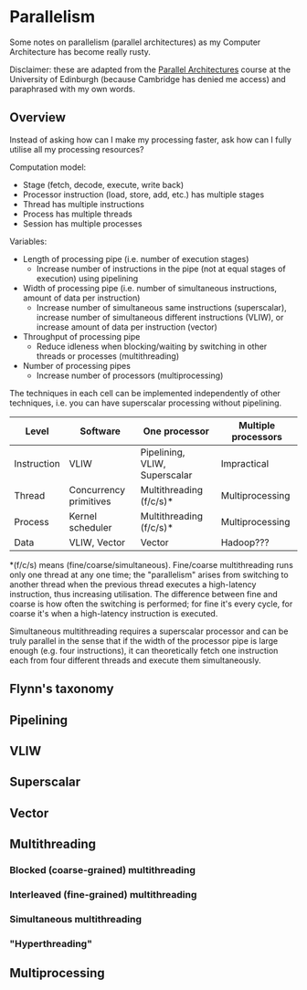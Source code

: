 # Parallelism

Some notes on parallelism (parallel architectures) as my Computer
Architecture has become really rusty.

Disclaimer: these are adapted from the [Parallel Architectures](https://www.inf.ed.ac.uk/teaching/courses/pa/slides.html)
course at the University of Edinburgh (because Cambridge has denied me
access) and paraphrased with my own words.

## Overview

Instead of asking how can I make my processing faster, ask how can I
fully utilise all my processing resources?

Computation model:
- Stage (fetch, decode, execute, write back)
- Processor instruction (load, store, add, etc.) has multiple stages
- Thread has multiple instructions
- Process has multiple threads
- Session has multiple processes

Variables:
- Length of processing pipe (i.e. number of execution stages)
   - Increase number of instructions in the pipe (not at equal stages
     of execution) using pipelining
- Width of processing pipe (i.e. number of simultaneous instructions,
amount of data per instruction)
   - Increase number of simultaneous same instructions (superscalar),
     increase number of simultaneous different instructions (VLIW), or
     increase amount of data per instruction (vector)
- Throughput of processing pipe
   - Reduce idleness when blocking/waiting by switching in other threads
     or processes (multithreading)
- Number of processing pipes
   - Increase number of processors (multiprocessing)

The techniques in each cell can be implemented independently of other
techniques, i.e. you can have superscalar processing without pipelining.

Level           | Software               | One processor                | Multiple processors
---             | ---                    | ---                          | ---
Instruction     | VLIW                   | Pipelining, VLIW, Superscalar| Impractical
Thread          | Concurrency primitives | Multithreading (f/c/s)*      | Multiprocessing
Process         | Kernel scheduler       | Multithreading (f/c/s)*      | Multiprocessing
Data            | VLIW, Vector           | Vector                       | Hadoop???

*(f/c/s) means (fine/coarse/simultaneous). Fine/coarse multithreading
runs only one thread at any one time; the "parallelism" arises from
switching to another thread when the previous thread executes a
high-latency instruction, thus increasing utilisation. The difference
between fine and coarse is how often the switching is performed; for
fine it's every cycle, for coarse it's when a high-latency instruction
is executed.

Simultaneous multithreading requires a superscalar processor and can be
truly parallel in the sense that if the width of the processor pipe is
large enough (e.g. four instructions), it can theoretically fetch
one instruction each from four different threads and execute them
simultaneously.

## Flynn's taxonomy

## Pipelining

## VLIW

## Superscalar

## Vector

## Multithreading

### Blocked (coarse-grained) multithreading

### Interleaved (fine-grained) multithreading

### Simultaneous multithreading

### "Hyperthreading"

## Multiprocessing

